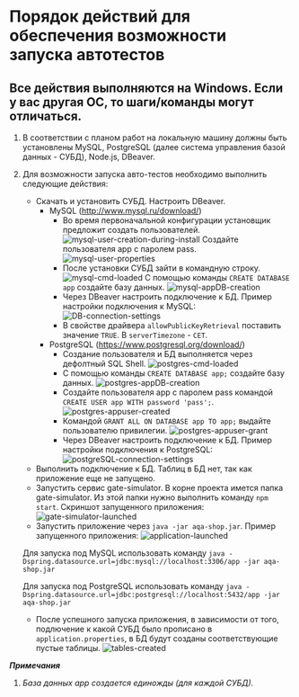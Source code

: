 # Порядок действий для обеспечения возможности запуска автотестов
## Все действия выполняются на Windows. Если у вас другая ОС, то шаги/команды могут отличаться.

1. В соответствии с планом работ на локальную машину должны быть установлены MySQL, PostgreSQL (далее система управления базой данных - СУБД), Node.js, DBeaver.
2. Для возможности запуска авто-тестов необходимо выполнить следующие действия:
    * Скачать и установить СУБД. Настроить DBeaver.
        + MySQL (http://www.mysql.ru/download/)
            - Во время первоначальной конфигурации установщик предложит создать пользователей.
            ![mysql-user-creation-during-install](https://github.com/gruzdevni/diploma/blob/master/resources/mysql-user-creation-during-install.PNG)
            Создайте пользователя app c паролем pass.
            <br>![mysql-user-properties](https://github.com/gruzdevni/diploma/blob/master/resources/mysql-user-properties.PNG)</br>
            - После установки СУБД зайти в командную строку.
            ![mysql-cmd-loaded](https://github.com/gruzdevni/diploma/blob/master/resources/mysql-cmd-loaded.PNG)
            С помощью команды `CREATE DATABASE app` создайте базу данных.
            ![mysql-appDB-creation](https://github.com/gruzdevni/diploma/blob/master/resources/mysql-appDB-creation.PNG)
            - Через DBeaver настроить подключение к БД. Пример настройки подключения к MySQL:
            ![DB-connection-settings](https://github.com/gruzdevni/diploma/blob/master/resources/DB-connection-settings.png)
            - В свойстве драйвера `allowPublicKeyRetrieval` поставить значение `TRUE`. В `serverTimezone` - `CET`.
        + PostgreSQL (https://www.postgresql.org/download/)
            - Создание пользователя и БД выполняется через дефолтный SQL Shell.
            ![postgres-cmd-loaded](https://github.com/gruzdevni/diploma/blob/master/resources/postgres-cmd-loaded.PNG)
            - С помощью команды `CREATE DATABASE app;` создайте базу данных.
            ![postgres-appDB-creation](https://github.com/gruzdevni/diploma/blob/master/resources/postgres-appDB-creation.PNG)
            - Создайте пользователя app c паролем pass командой `CREATE USER app WITH password 'pass';`.
            ![postgres-appuser-created](https://github.com/gruzdevni/diploma/blob/master/resources/postgres-appuser-created.PNG)
            - Командой `GRANT ALL ON DATABASE app TO app;` выдайте пользователю привилегии.
            ![postgres-appuser-grant](https://github.com/gruzdevni/diploma/blob/master/resources/postgres-appuser-grant.PNG)
            - Через DBeaver настроить подключение к БД. Пример настройки подключения к PostgreSQL:
            ![postgreSQL-connection-settings](https://github.com/gruzdevni/diploma/blob/master/resources/postgreSQL-connection-settings.PNG) 
    * Выполнить подключение к БД. Таблиц в БД нет, так как приложение еще не запущено.
    * Запустить сервис gate-simulator. В корне проекта имется папка gate-simulator. Из этой папки нужно выполнить команду `npm start`.
      Скриншот запущенного приложения:
      ![gate-simulator-launched](https://github.com/gruzdevni/diploma/blob/master/resources/gate-simulator-launched.png) 
    * Запустить приложение через `java -jar aqa-shop.jar`. Пример запущенного приложения:
    ![application-launched](https://github.com/gruzdevni/diploma/blob/master/resources/application-launched.png)
    
    Для запуска под MySQL использовать команду
    `java -Dspring.datasource.url=jdbc:mysql://localhost:3306/app -jar aqa-shop.jar`
    
    Для запуска под PostgreSQL использовать команду
    `java -Dspring.datasource.url=jdbc:postgresql://localhost:5432/app -jar aqa-shop.jar`
    
    * После успешного запуска приложения, в зависимости от того, подлючение к какой СУБД было прописано в `application.properties`, в БД будут созданы соответствующие пустые таблицы.
    ![tables-created](https://github.com/gruzdevni/diploma/blob/master/resources/tables-created.png)
    
___Примечания___

1. _База данных app создается единожды (для каждой СУБД)._
